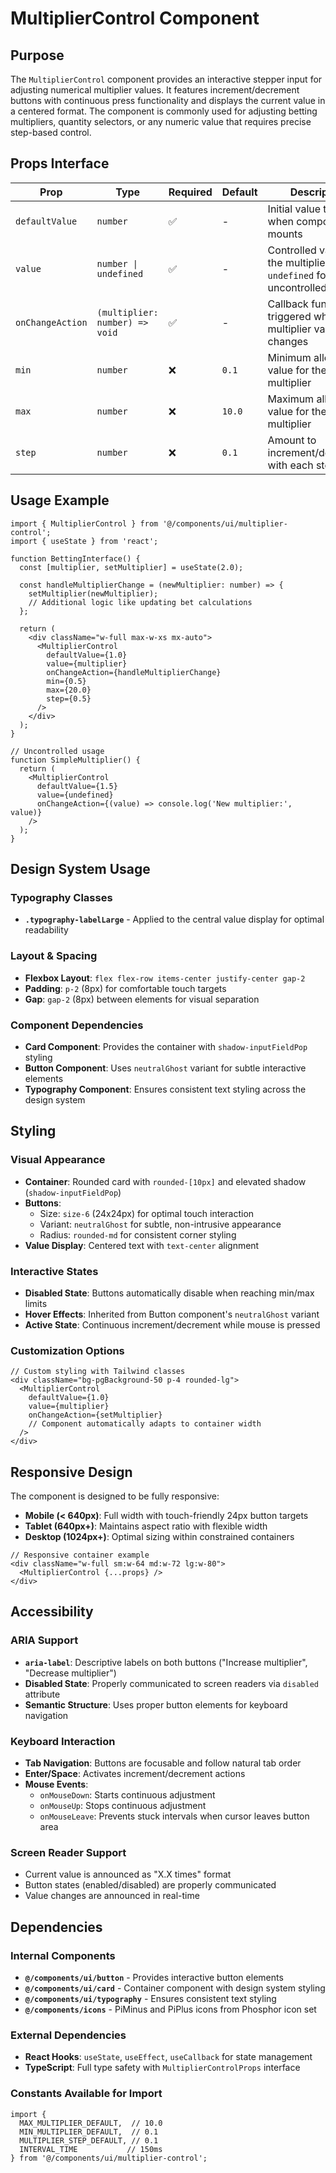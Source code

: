 # MultiplierControl Component

## Purpose

The `MultiplierControl` component provides an interactive stepper input for adjusting numerical multiplier values. It features increment/decrement buttons with continuous press functionality and displays the current value in a centered format. The component is commonly used for adjusting betting multipliers, quantity selectors, or any numeric value that requires precise step-based control.

## Props Interface

| Prop | Type | Required | Default | Description |
|------|------|----------|---------|-------------|
| `defaultValue` | `number` | ✅ | - | Initial value to display when component mounts |
| `value` | `number \| undefined` | ✅ | - | Controlled value for the multiplier (use `undefined` for uncontrolled) |
| `onChangeAction` | `(multiplier: number) => void` | ✅ | - | Callback function triggered when the multiplier value changes |
| `min` | `number` | ❌ | `0.1` | Minimum allowed value for the multiplier |
| `max` | `number` | ❌ | `10.0` | Maximum allowed value for the multiplier |
| `step` | `number` | ❌ | `0.1` | Amount to increment/decrement with each step |

## Usage Example

```tsx
import { MultiplierControl } from '@/components/ui/multiplier-control';
import { useState } from 'react';

function BettingInterface() {
  const [multiplier, setMultiplier] = useState(2.0);

  const handleMultiplierChange = (newMultiplier: number) => {
    setMultiplier(newMultiplier);
    // Additional logic like updating bet calculations
  };

  return (
    <div className="w-full max-w-xs mx-auto">
      <MultiplierControl
        defaultValue={1.0}
        value={multiplier}
        onChangeAction={handleMultiplierChange}
        min={0.5}
        max={20.0}
        step={0.5}
      />
    </div>
  );
}

// Uncontrolled usage
function SimpleMultiplier() {
  return (
    <MultiplierControl
      defaultValue={1.5}
      value={undefined}
      onChangeAction={(value) => console.log('New multiplier:', value)}
    />
  );
}
```

## Design System Usage

### Typography Classes
- **`.typography-labelLarge`** - Applied to the central value display for optimal readability

### Layout & Spacing
- **Flexbox Layout**: `flex flex-row items-center justify-center gap-2`
- **Padding**: `p-2` (8px) for comfortable touch targets
- **Gap**: `gap-2` (8px) between elements for visual separation

### Component Dependencies
- **Card Component**: Provides the container with `shadow-inputFieldPop` styling
- **Button Component**: Uses `neutralGhost` variant for subtle interactive elements
- **Typography Component**: Ensures consistent text styling across the design system

## Styling

### Visual Appearance
- **Container**: Rounded card with `rounded-[10px]` and elevated shadow (`shadow-inputFieldPop`)
- **Buttons**: 
  - Size: `size-6` (24x24px) for optimal touch interaction
  - Variant: `neutralGhost` for subtle, non-intrusive appearance
  - Radius: `rounded-md` for consistent corner styling
- **Value Display**: Centered text with `text-center` alignment

### Interactive States
- **Disabled State**: Buttons automatically disable when reaching min/max limits
- **Hover Effects**: Inherited from Button component's `neutralGhost` variant
- **Active State**: Continuous increment/decrement while mouse is pressed

### Customization Options
```tsx
// Custom styling with Tailwind classes
<div className="bg-pgBackground-50 p-4 rounded-lg">
  <MultiplierControl
    defaultValue={1.0}
    value={multiplier}
    onChangeAction={setMultiplier}
    // Component automatically adapts to container width
  />
</div>
```

## Responsive Design

The component is designed to be fully responsive:

- **Mobile (< 640px)**: Full width with touch-friendly 24px button targets
- **Tablet (640px+)**: Maintains aspect ratio with flexible width
- **Desktop (1024px+)**: Optimal sizing within constrained containers

```tsx
// Responsive container example
<div className="w-full sm:w-64 md:w-72 lg:w-80">
  <MultiplierControl {...props} />
</div>
```

## Accessibility

### ARIA Support
- **`aria-label`**: Descriptive labels on both buttons ("Increase multiplier", "Decrease multiplier")
- **Disabled State**: Properly communicated to screen readers via `disabled` attribute
- **Semantic Structure**: Uses proper button elements for keyboard navigation

### Keyboard Interaction
- **Tab Navigation**: Buttons are focusable and follow natural tab order
- **Enter/Space**: Activates increment/decrement actions
- **Mouse Events**: 
  - `onMouseDown`: Starts continuous adjustment
  - `onMouseUp`: Stops continuous adjustment
  - `onMouseLeave`: Prevents stuck intervals when cursor leaves button area

### Screen Reader Support
- Current value is announced as "X.X times" format
- Button states (enabled/disabled) are properly communicated
- Value changes are announced in real-time

## Dependencies

### Internal Components
- **`@/components/ui/button`** - Provides interactive button elements
- **`@/components/ui/card`** - Container component with design system styling
- **`@/components/ui/typography`** - Ensures consistent text styling
- **`@/components/icons`** - PiMinus and PiPlus icons from Phosphor icon set

### External Dependencies
- **React Hooks**: `useState`, `useEffect`, `useCallback` for state management
- **TypeScript**: Full type safety with `MultiplierControlProps` interface

### Constants Available for Import
```tsx
import { 
  MAX_MULTIPLIER_DEFAULT,  // 10.0
  MIN_MULTIPLIER_DEFAULT,  // 0.1
  MULTIPLIER_STEP_DEFAULT, // 0.1
  INTERVAL_TIME           // 150ms
} from '@/components/ui/multiplier-control';
```